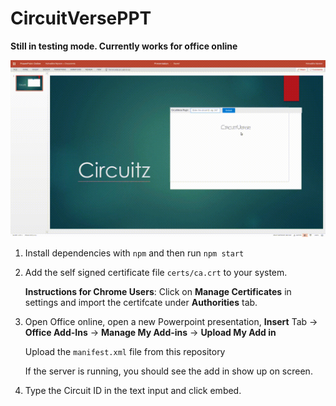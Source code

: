 # CircuitVersePPT

**Still in testing mode. Currently works for office online**

![](screencapture.gif)

1. Install dependencies with `npm` and then run `npm start`
2. Add the self signed certificate file `certs/ca.crt` to your system. 

    **Instructions for Chrome Users**: Click on **Manage Certificates** in settings and import the certifcate under **Authorities** tab.

3. Open Office online, open a new Powerpoint presentation, **Insert** Tab -> **Office Add-Ins** -> **Manage My Add-ins** -> **Upload My Add in** 

    Upload the `manifest.xml` file from this repository

    If the server is running, you should see the add in show up on screen.

4. Type the Circuit ID in the text input and click embed. 